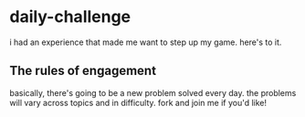 # daily-challenge
i had an experience that made me want to step up my game. here's to it. 

## The rules of engagement
basically, there's going to be a new problem solved every day. the problems will vary across topics and in difficulty. fork and join me if you'd like! 
